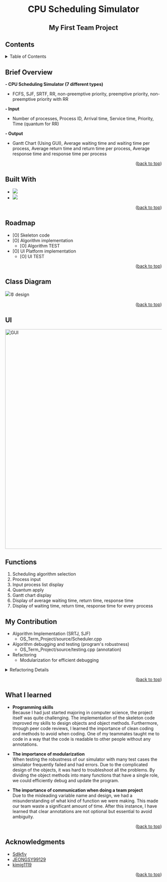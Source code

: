 <!-- Improved compatibility of back to top link: See: https://github.com/othneildrew/Best-README-Template/pull/73 -->
<a name="readme-top"></a>
<!--
*** Thanks for checking out the Best-README-Template. If you have a suggestion
*** that would make this better, please fork the repo and create a pull request
*** or simply open an issue with the tag "enhancement".
*** Don't forget to give the project a star!
*** Thanks again! Now go create something AMAZING! :D
-->



<!-- PROJECT SHIELDS -->
<!--
*** I'm using markdown "reference style" links for readability.
*** Reference links are enclosed in brackets [ ] instead of parentheses ( ).
*** See the bottom of this document for the declaration of the reference variables
*** for contributors-url, forks-url, etc. This is an optional, concise syntax you may use.
*** https://www.markdownguide.org/basic-syntax/#reference-style-links
-->
<!-- PROJECT LOGO -->

# **<center>CPU Scheduling Simulator</center>**
## **<center>My First Team Project</center>**



<!-- TABLE OF CONTENTS -->
## Contents
<details>
  <summary>Table of Contents</summary>
  <ol>
  <li><a href="#brief-overview">Brief Overview</a></li>
  <li><a href="#built-with">Built With</a></li>
  <li><a href="#roadmap">Roadmap</a></li>
  <li><a href="#class-diagram">Class Diagram</a></li>
  <li><a href="#ui">UI</a></li>
  <li><a href="#functions">Functions</a></li>
  <li><a href="#my-contribution">My Contribution</a></li>
  <li><a href="#what-i-learned">What I Learned</a></li>
  <li><a href="#acknowledgments">Acknowledgments</a></li>
  </ol>
</details


<!-- ABOUT THE PROJECT -->
## Brief Overview

**- CPU Scheduling Simulator (7 different types)**
  - FCFS, SJF, SRTF, RR, non-preemptive priority, preemptive priority, non-preemptive priority with RR  
  
**- Input**
  - Number of processes, Process ID, Arrival time, Service time, Priority, Time (quantum for RR)
  
**- Output**
  - Gantt Chart (Using GUI), Average waiting time and waiting time per process, Average return time and return time per process, Average response time and response time per process

<p align="right">(<a href="#readme-top">back to top</a>)</p>



## Built With

* <img src="https://img.shields.io/badge/C++-00599C?style=flat-square&logo=C++&logoColor=white"/>
* <img src="https://img.shields.io/badge/Qt-41CD52?style=flat-square&logo=Qt&logoColor=white"/>

<p align="right">(<a href="#readme-top">back to top</a>)</p>



<!-- ROADMAP -->
## Roadmap

- [O] Skeleton code
- [O] Algorithm implementation
    - [O] Algorithm TEST
- [O] UI Platform implementation
    - [O] UI TEST

<p align="right">(<a href="#readme-top">back to top</a>)</p>



<!-- CLASS DIAGRAM -->
## Class Diagram
![후 design](https://user-images.githubusercontent.com/105041834/201979051-1ca1764d-2fb8-4cb3-be1c-f9df03863f2a.JPG)

<p align="right">(<a href="#readme-top">back to top</a>)</p>

<!-- UI & FUNCTIONS -->
## UI
<img width="704" alt="GUI" src="https://user-images.githubusercontent.com/105041834/190588251-89d6ed99-f475-4e31-a5ef-08f89b6313cc.png">

## Functions
<ol>
<li>Scheduling algorithm selection</li>
<li>Process input</li>
<li>Input process list display</li>
<li>Quantum apply</li>
<li>Gantt chart display</li>
<li>Display of average waiting time, return time, response time</li>
<li>Display of waiting time, return time, response time for every process</li>
</ol>

<!-- MY CONTRIBUTIONS -->
## My Contribution
- Algorithm Implementation (SRTJ, SJF)
  - OS_Term_Project/source/Scheduler.cpp
- Algorithm debugging and testing (program's robustness)
  - OS_Term_Project/source/testing.cpp (annotation)
- Refactoring
  - Modularization for efficient debugging
<details>
<summary>Refactoring Details</summary>
  
**- Previous Design**
  
![전 design](https://user-images.githubusercontent.com/105041834/201979058-6e750b55-598c-49f3-a109-cdfdb1de6390.JPG)

> Previously there was an object(Statistics) which stored the waiting time, return time, response time of a job. After the termination of the schedule algorithm function in Scheduler the Job object's Statistics(waitingTime, returnTime, responseTime) values were all updated and the schedule algorithm function returned the Gantt Chart(std::vector).

```
# deleted class
Statistics class {
Instance variable:
int waitingTime
int returnTime
int responseTime

Instance method:
Statistics ()
Statistics (const int, const int, const int)
void update (const Statistics)
int getWaitingTime() const
int getReturnTime() const
int getResponseTime() const
void updateResponseTime(int)
void updateReturnTime(int)
void updateResponseTime(int)
}

# Only the instance method below was deleted
Job class {
Instance variable:
int processID
int arrivalTime
int serviceTime
int priority
Statistics stat

Instance method:
...
void updateStat(const Statistics)
...
}
```

**- Refactored design**
  
> We deleted the Statistics class and all the methods related to it. The schedule algorithm function **only** returned the Gantt Chart(std::vector). We made additional functions(input : Gantt Chart) that calculated the waiting time, return time, response time per process in the StatisticsManager.
</details>
<p align="right">(<a href="#readme-top">back to top</a>)</p>


<!-- WHAT I LEARNED -->
## What I learned
- **Programming skills**  
Because I had just started majoring in computer science, the project itself was quite challenging. The implementation of the skeleton code improved my skills to design objects and object methods. Furthermore, through peer code reviews, I learned the importance of clean coding and methods to avoid when coding. One of my teammates taught me to code in a way that the code is readable to other people without any annotations.

- **The importance of modularization**  
When testing the robustness of our simulator with many test cases the simulator frequently failed and had errors. Due to the complicated design of the objects, it was hard to troubleshoot all the problems. By dividing the object methods into many functions that have a single role, we could efficiently debug and update the program.

- **The importance of communication when doing a team project**  
Due to the misleading variable name and design, we had a misunderstanding of what kind of function we were making. This made our team waste a significant amount of time. After this instance, I have learned that clear annotations are not optional but essential to avoid ambiguity.

<p align="right">(<a href="#readme-top">back to top</a>)</p>


<!-- ACKNOWLEDGMENTS -->
## Acknowledgments

* [Sdlkfjv](https://github.com/Sdlkfjv)
* [JEONGSY99129](https://github.com/JEONGSY99129)
* [kimjg1119](https://github.com/kimjg1119)

<p align="right">(<a href="#readme-top">back to top</a>)</p>



<!-- MARKDOWN LINKS & IMAGES -->
<!-- https://www.markdownguide.org/basic-syntax/#reference-style-links -->
[contributors-shield]: https://img.shields.io/github/contributors/github_username/repo_name.svg?style=for-the-badge
[contributors-url]: https://github.com/github_username/repo_name/graphs/contributors
[forks-shield]: https://img.shields.io/github/forks/github_username/repo_name.svg?style=for-the-badge
[forks-url]: https://github.com/github_username/repo_name/network/members
[stars-shield]: https://img.shields.io/github/stars/github_username/repo_name.svg?style=for-the-badge
[stars-url]: https://github.com/github_username/repo_name/stargazers
[issues-shield]: https://img.shields.io/github/issues/github_username/repo_name.svg?style=for-the-badge
[issues-url]: https://github.com/github_username/repo_name/issues
[license-shield]: https://img.shields.io/github/license/github_username/repo_name.svg?style=for-the-badge
[license-url]: https://github.com/github_username/repo_name/blob/master/LICENSE.txt
[linkedin-shield]: https://img.shields.io/badge/-LinkedIn-black.svg?style=for-the-badge&logo=linkedin&colorB=555
[linkedin-url]: https://linkedin.com/in/linkedin_username
[product-screenshot]: images/screenshot.png
[Next.js]: https://img.shields.io/badge/next.js-000000?style=for-the-badge&logo=nextdotjs&logoColor=white
[Next-url]: https://nextjs.org/
[React.js]: https://img.shields.io/badge/React-20232A?style=for-the-badge&logo=react&logoColor=61DAFB
[React-url]: https://reactjs.org/
[Vue.js]: https://img.shields.io/badge/Vue.js-35495E?style=for-the-badge&logo=vuedotjs&logoColor=4FC08D
[Vue-url]: https://vuejs.org/
[Angular.io]: https://img.shields.io/badge/Angular-DD0031?style=for-the-badge&logo=angular&logoColor=white
[Angular-url]: https://angular.io/
[Svelte.dev]: https://img.shields.io/badge/Svelte-4A4A55?style=for-the-badge&logo=svelte&logoColor=FF3E00
[Svelte-url]: https://svelte.dev/
[Laravel.com]: https://img.shields.io/badge/Laravel-FF2D20?style=for-the-badge&logo=laravel&logoColor=white
[Laravel-url]: https://laravel.com
[Bootstrap.com]: https://img.shields.io/badge/Bootstrap-563D7C?style=for-the-badge&logo=bootstrap&logoColor=white
[Bootstrap-url]: https://getbootstrap.com
[JQuery.com]: https://img.shields.io/badge/jQuery-0769AD?style=for-the-badge&logo=jquery&logoColor=white
[JQuery-url]: https://jquery.com 
